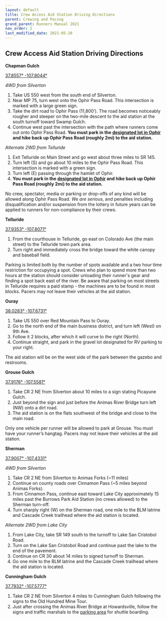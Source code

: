 ```yaml
---
layout: default
title: Crew Access Aid Station Driving Directions
parent: Crewing and Pacing
grand_parent: Runners Manual 2021
nav_order: 2
last_modified_date: 2021-05-20
---
```


## Crew Access Aid Station Driving Directions

**Chapman Gulch**

[37.8557° -107.8044°](https://goo.gl/maps/w3TvZ8N1m27YwnXL7)
 
*4WD from Silverton*
1. Take US 550 west from the south end of Silverton. 
2. Near MP 75, turn west onto the Ophir Pass Road. This intersection is marked with a large green sign. 
3. Take the dirt road to Ophir Pass (11,800’). The road becomes noticeably rougher and steeper on the two-mile descent to the aid station at the south turnoff toward Swamp Gulch.
4. Continue west past the intersection with the path where runners come out onto Ophir Pass Road. **You must park in the [designated lot in Ophir](https://goo.gl/maps/Z4T8wmra9VL1ys6P9) and hike back up Ophir Pass Road (roughly 2mi) to the aid station.**
 
*Alternate 2WD from Telluride*
1. Exit Telluride on Main Street and go west about three miles to SR 145. 
2. Turn left (S) and go about 10 miles to the Ophir Pass Road. This intersection is marked with a green sign. 
3. Turn left (E) passing through the hamlet of Ophir.
4. **You must park in the [designated lot in Ophir](https://goo.gl/maps/Z4T8wmra9VL1ys6P9) and hike back up Ophir Pass Road (roughly 2mi) to the aid station.**
 
No crew, spectator, media or parking or drop-offs of any kind will be allowed along Ophir Pass Road. *We are serious*, and penalties including disqualification and/or suspension from the lottery in future years can be applied to runners for non-compliance by their crews.
 
**Telluride**

[37.9353° -107.8071°](https://goo.gl/maps/K8tiJXLs6gsjR9688)
 
1. From the courthouse in Telluride, go east on Colorado Ave (the main street) to the Telluride town park area. 
2. Turn right and immediately cross the bridge toward the white canopy and baseball field. 
 
Parking is limited both by the number of spots available and a two hour time restriction for occupying a spot. Crews who plan to spend more than two hours at the station should consider unloading their runner's gear and finding a spot back east of the river. Be aware that parking on most streets in Telluride requires a paid stamp - the machines are to be found in most blocks. Pacers may not leave their vehicles at the aid station.
 
**Ouray**

[38.0283° -107.6731°](https://goo.gl/maps/ufaAvirhxbX6yQKy6)

1. Take US 550 over Red Mountain Pass to Ouray. 
2. Go to the north end of the main business district, and turn left (West) on 9th Ave. 
3. Follow it 2 blocks, after which it will curve to the right (North). 
4. Continue straight, and park in the gravel lot designated for RV parking to your right. 
 
The aid station will be on the west side of the park between the gazebo and restrooms.
 
**Grouse Gulch**

[37.9176° -107.5581°](https://goo.gl/maps/EgspjdZY6oQSx7zN6)

1. Take CR 2 NE from Silverton about 10 miles to a sign stating Picayune Gulch. 
2. Just beyond the sign and just before the Animas River Bridge turn left (NW) onto a dirt road. 
3. The aid station is on the flats southwest of the bridge and close to the main road. 
 
Only one vehicle per runner will be allowed to park at Grouse. You must have your runner’s hangtag. Pacers may not leave their vehicles at the aid station.
 
**Sherman**

[37.9007° -107.4331°](https://goo.gl/maps/wvw8cQojQ5UJJGGZ9)
 
*4WD from Silverton*
1. Take CR 2 NE from Silverton to Animas Forks (~11 miles) 
2. Continue on county roads over Cinnamon Pass (~5 miles beyond Animas Forks).
3. From Cinnamon Pass, continue east toward Lake City approximately 15 miles past the Burrows Park Aid Station (no crews allowed) to the Sherman turn-off. 
4. Turn sharply right (W) on the Sherman road, one mile to the BLM latrine and Cascade Creek trailhead where the aid station is located.
 
*Alternate 2WD from Lake City*
1. From Lake City, take SR 149 south to the turnoff to Lake San Cristobol Road. 
2. Turn on the Lake San Cristobol Road and continue past the lake to the end of the pavement. 
3. Continue on CR 30 about 14 miles to signed turnoff to Sherman. 
4. Go one mile to the BLM latrine and the Cascade Creek trailhead where the aid station is located.
 
**Cunningham Gulch**

[37.7932° -107.5777°](https://goo.gl/maps/FrzuVwgTtBwPmu947)

1. Take CR 2 NE from Silverton 4 miles to Cunningham Gulch following the signs to the Old Hundred Mine Tour.
2. Just after crossing the Animas River Bridge at Howardsville, follow the signs and traffic marshals to the [parking area](https://goo.gl/maps/asAvBXAm16RrnKaq8) for shuttle boarding.

